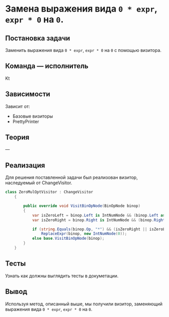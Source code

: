 # Замена выражения вида `0 * expr`, `expr * 0` на `0`.

## Постановка задачи
Заменить выражения вида `0 * expr`, `expr * 0` на `0` с помощью визитора.

## Команда — исполнитель
Kt

## Зависимости
Зависит от:
- Базовые визиторы
- PrettyPrinter

## Теория
&mdash;

## Реализация
Для решения поставленной задачи был реализован визитор, наследуемый от ChangeVisitor.

```csharp
class ZeroMulOptVisitor : ChangeVisitor
    {

        public override void VisitBinOpNode(BinOpNode binop)
        {
            var isZeroLeft = binop.Left is IntNumNode && (binop.Left as IntNumNode).Num == 0;
            var isZeroRight = binop.Right is IntNumNode && (binop.Right as IntNumNode).Num == 0;

            if (string.Equals(binop.Op, "*") && (isZeroRight || isZeroLeft))
                ReplaceExpr(binop, new IntNumNode(0));
            else base.VisitBinOpNode(binop);
        }
    }
```

## Тесты
Узнать как должны выглядить тесты в докуметации.

## Вывод
Используя метод, описанный выше, мы получили визитор, заменяющий выражения вида `0 * expr`, `expr * 0` на `0`.
